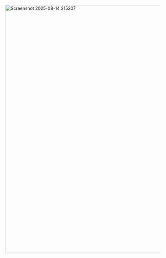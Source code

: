 <img width="1085" height="803" alt="Screenshot 2025-08-14 215207" src="https://github.com/user-attachments/assets/3fe8959b-050b-40e5-b4d7-68a6108f2bbb" />
